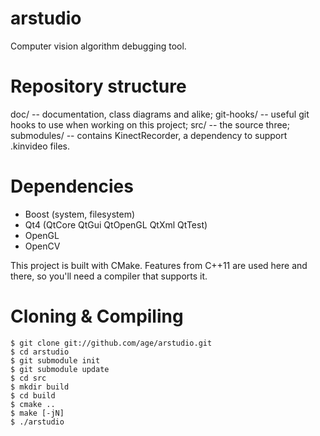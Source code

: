 arstudio
=====

Computer vision algorithm debugging tool.

Repository structure
=====

doc/ 		-- documentation, class diagrams and alike;
git-hooks/ 	-- useful git hooks to use when working on this project;
src/ 		-- the source three;
submodules/ -- contains KinectRecorder, a dependency to support .kinvideo files.

Dependencies
=====

- Boost (system, filesystem)
- Qt4 (QtCore QtGui QtOpenGL QtXml QtTest)
- OpenGL
- OpenCV

This project is built with CMake. Features from C++11 are used here and there, so you'll need a compiler that supports it.

Cloning & Compiling
=====

	$ git clone git://github.com/age/arstudio.git
	$ cd arstudio
	$ git submodule init
	$ git submodule update
	$ cd src
	$ mkdir build
	$ cd build
	$ cmake ..
	$ make [-jN]
	$ ./arstudio
